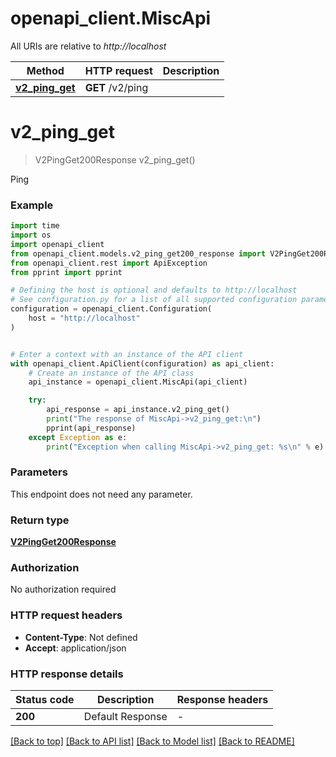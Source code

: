 # openapi_client.MiscApi

All URIs are relative to *http://localhost*

Method | HTTP request | Description
------------- | ------------- | -------------
[**v2_ping_get**](MiscApi.md#v2_ping_get) | **GET** /v2/ping | 


# **v2_ping_get**
> V2PingGet200Response v2_ping_get()



Ping

### Example


```python
import time
import os
import openapi_client
from openapi_client.models.v2_ping_get200_response import V2PingGet200Response
from openapi_client.rest import ApiException
from pprint import pprint

# Defining the host is optional and defaults to http://localhost
# See configuration.py for a list of all supported configuration parameters.
configuration = openapi_client.Configuration(
    host = "http://localhost"
)


# Enter a context with an instance of the API client
with openapi_client.ApiClient(configuration) as api_client:
    # Create an instance of the API class
    api_instance = openapi_client.MiscApi(api_client)

    try:
        api_response = api_instance.v2_ping_get()
        print("The response of MiscApi->v2_ping_get:\n")
        pprint(api_response)
    except Exception as e:
        print("Exception when calling MiscApi->v2_ping_get: %s\n" % e)
```



### Parameters

This endpoint does not need any parameter.

### Return type

[**V2PingGet200Response**](V2PingGet200Response.md)

### Authorization

No authorization required

### HTTP request headers

 - **Content-Type**: Not defined
 - **Accept**: application/json

### HTTP response details

| Status code | Description | Response headers |
|-------------|-------------|------------------|
**200** | Default Response |  -  |

[[Back to top]](#) [[Back to API list]](../README.md#documentation-for-api-endpoints) [[Back to Model list]](../README.md#documentation-for-models) [[Back to README]](../README.md)

